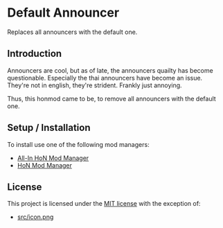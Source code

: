 # Default Announcer
Replaces all announcers with the default one.

## Introduction
Announcers are cool, but as of late, the announcers quailty has become questionable. Especially the thai announcers have become an issue. They're not in english, they're strident. Frankly just annoying.

Thus, this honmod came to be, to remove all announcers with the default one.

## Setup / Installation
To install use one of the following mod managers:
- [All-In HoN Mod Manager](https://sourceforge.net/projects/all-inhonmodman)
- [HoN Mod Manager](https://github.com/Xen0byte/Heroes-Of-Newerth-Mod-Manager)

## License
This project is licensed under the [MIT license](./LICENSE.md) with the exception of:
- [src/icon.png](./src/icon.png)
